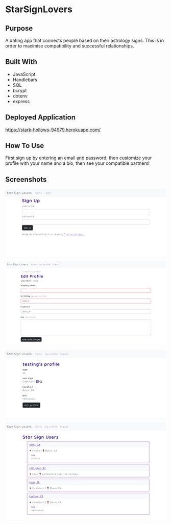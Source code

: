 # StarSignLovers

## Purpose

A dating app that connects people based on their astrology signs. This is in order to maximise compatibility and successful relationships.

## Built With

- JavaScript
- Handlebars
- SQL
- bcrypt
- dotenv
- express

## Deployed Application

https://stark-hollows-94979.herokuapp.com/

## How To Use

First sign up by entering an email and password, then customize your profile with your name and a bio, then see your compatible partners!

## Screenshots

![screenshot 1 of project](assets/SS1.PNG)

![screenshot 2 of project](assets/SS2.PNG)

![screenshot 3 of project](assets/SS3.PNG)

![screenshot 4 of project](assets/SS4.PNG)
